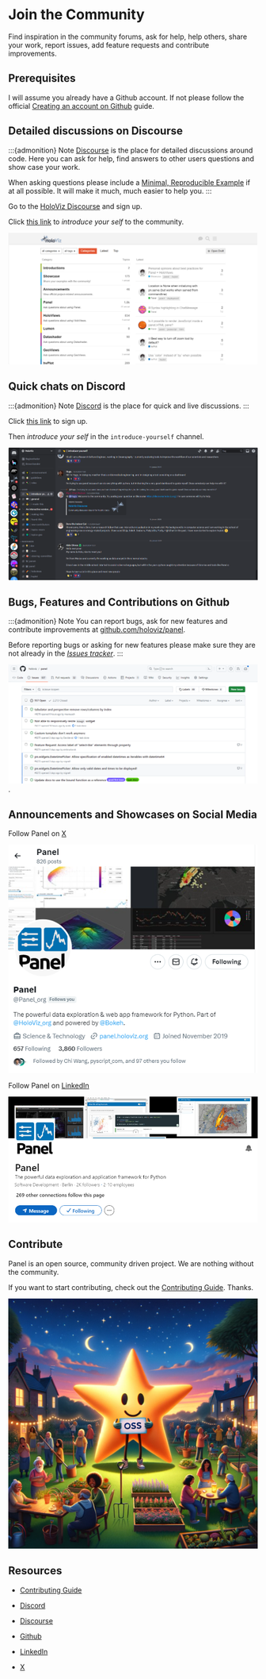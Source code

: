 # Join the Community

Find inspiration in the community forums, ask for help, help others, share your work, report issues, add feature requests and contribute improvements.

## Prerequisites

I will assume you already have a Github account. If not please follow the official [Creating an account on Github](https://docs.github.com/en/get-started/quickstart/creating-an-account-on-github) guide.

## Detailed discussions on Discourse

:::{admonition} Note
[Discourse](https://discourse.holoviz.org/) is the place for detailed discussions around code. Here you can ask for help, find answers to other users questions and show case your work.

When asking questions please include a [Minimal, Reproducible Example](https://stackoverflow.com/help/minimal-reproducible-example) if at all possible. It will make it much, much easier to help you.
:::

Go to the [HoloViz Discourse](https://discourse.holoviz.org/) and sign up.

Click [this link](https://discourse.holoviz.org/t/welcome-please-introduce-yourself/3310/) to *introduce your self* to the community.

[![HoloViz Discourse](../../_static/images/join_community_discourse.png)](https://discourse.holoviz.org/)

## Quick chats on Discord

:::{admonition} Note
[Discord](https://discord.gg/rb6gPXbdAr) is the place for quick and live discussions.
:::

Click [this link](https://discord.gg/rb6gPXbdAr) to sign up.

Then *introduce your self* in the `introduce-yourself` channel.

[![HoloViz Discourse](../../_static/images/join_community_discord.png)](https://discord.gg/rb6gPXbdAr)

## Bugs, Features and Contributions on Github

:::{admonition} Note
You can report bugs, ask for new features and contribute improvements at [github.com/holoviz/panel](https://github.com/holoviz/panel).

Before reporting bugs or asking for new features please make sure they are not already in the [*Issues tracker*](https://github.com/holoviz/panel/issues).
:::

[![Github Issues](../../_static/images/join_community_github.png)](https://github.com/holoviz/panel/issues).

## Announcements and Showcases on Social Media

Follow Panel on [X](https://x.com/Panel_org)

[![Panel on X](../../_static/images/join_community_twitter.png)](https://x.com/Panel_org)

Follow Panel on [LinkedIn](https://www.linkedin.com/company/panel-org)

[![Panel on LinkedIn](../../_static/images/join_community_linkedin.png)](https://www.linkedin.com/company/panel-org)

## Contribute

Panel is an open source, community driven project. We are nothing without the community.

If you want to start contributing, check out the [Contributing Guide](https://github.com/holoviz/panel/blob/main/CONTRIBUTING.MD). Thanks.

[![Panel is an Open Source, Community driven project](../../_static/images/join_community_open_source.png)](https://github.com/holoviz/panel/blob/main/CONTRIBUTING.MD)

## Resources

- [Contributing Guide](https://github.com/holoviz/panel/blob/main/CONTRIBUTING.MD)
- [Discord](https://discord.gg/rb6gPXbdAr)
- [Discourse](https://discourse.holoviz.org/)
- [Github](https://github.com/holoviz/panel)

- [LinkedIn](https://www.linkedin.com/company/panel-org)
- [X](https://x.com/Panel_org)